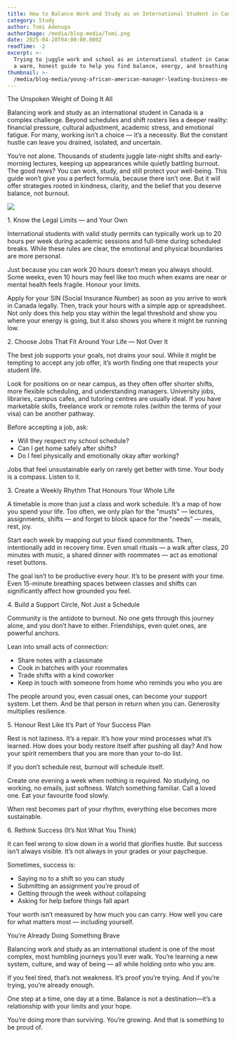```yaml
---
title: How to Balance Work and Study as an International Student in Canada
category: Study
author: Tomi Adenuga
authorImage: /media/blog-media/Tomi.png
date: 2025-04-28T04:00:00.000Z
readTime: -2
excerpt: >-
  Trying to juggle work and school as an international student in Canada? Here’s
  a warm, honest guide to help you find balance, energy, and breathing room.
thumbnail: >-
  /media/blog-media/young-african-american-manager-leading-business-me-2025-04-03-20-42-21-utc.jpg
---
```


The Unspoken Weight of Doing It All

Balancing work and study as an international student in Canada is a complex challenge. Beyond schedules and shift rosters lies a deeper reality: financial pressure, cultural adjustment, academic stress, and emotional fatigue. For many, working isn’t a choice — it’s a necessity. But the constant hustle can leave you drained, isolated, and uncertain.

You’re not alone. Thousands of students juggle late-night shifts and early-morning lectures, keeping up appearances while quietly battling burnout. The good news? You can work, study, and still protect your well-being. This guide won’t give you a perfect formula, because there isn’t one. But it will offer strategies rooted in kindness, clarity, and the belief that you deserve balance, not burnout.

![](/media/blog-media/two-confident-engineers-in-smart-casualwear-discus-2025-03-13-04-31-10-utc.jpg)

1\. Know the Legal Limits — and Your Own

International students with valid study permits can typically work up to 20 hours per week during academic sessions and full-time during scheduled breaks. While these rules are clear, the emotional and physical boundaries are more personal.

Just because you can work 20 hours doesn’t mean you always should. Some weeks, even 10 hours may feel like too much when exams are near or mental health feels fragile. Honour your limits.

Apply for your SIN (Social Insurance Number) as soon as you arrive to work in Canada legally. Then, track your hours with a simple app or spreadsheet. Not only does this help you stay within the legal threshold and show you where your energy is going, but it also shows you where it might be running low.

2\. Choose Jobs That Fit Around Your Life — Not Over It

The best job supports your goals, not drains your soul. While it might be tempting to accept any job offer, it’s worth finding one that respects your student life.

Look for positions on or near campus, as they often offer shorter shifts, more flexible scheduling, and understanding managers. University jobs, libraries, campus cafes, and tutoring centres are usually ideal. If you have marketable skills, freelance work or remote roles (within the terms of your visa) can be another pathway.

Before accepting a job, ask:

* Will they respect my school schedule?
* Can I get home safely after shifts?
* Do I feel physically and emotionally okay after working?

Jobs that feel unsustainable early on rarely get better with time. Your body is a compass. Listen to it.

3\. Create a Weekly Rhythm That Honours Your Whole Life

A timetable is more than just a class and work schedule. It’s a map of how you spend your life. Too often, we only plan for the "musts" — lectures, assignments, shifts — and forget to block space for the "needs" — meals, rest, joy.

Start each week by mapping out your fixed commitments. Then, intentionally add in recovery time. Even small rituals — a walk after class, 20 minutes with music, a shared dinner with roommates — act as emotional reset buttons.

The goal isn’t to be productive every hour. It’s to be present with your time. Even 15-minute breathing spaces between classes and shifts can significantly affect how grounded you feel.

4\. Build a Support Circle, Not Just a Schedule

Community is the antidote to burnout. No one gets through this journey alone, and you don’t have to either. Friendships, even quiet ones, are powerful anchors.

Lean into small acts of connection:

* Share notes with a classmate
* Cook in batches with your roommates
* Trade shifts with a kind coworker
* Keep in touch with someone from home who reminds you who you are

The people around you, even casual ones, can become your support system. Let them. And be that person in return when you can. Generosity multiplies resilience.

5\. Honour Rest Like It’s Part of Your Success Plan

Rest is not laziness. It’s a repair. It’s how your mind processes what it’s learned. How does your body restore itself after pushing all day? And how your spirit remembers that you are more than your to-do list.

If you don’t schedule rest, burnout will schedule itself.

Create one evening a week when nothing is required. No studying, no working, no emails, just softness. Watch something familiar. Call a loved one. Eat your favourite food slowly.

When rest becomes part of your rhythm, everything else becomes more sustainable.

6\. Rethink Success (It’s Not What You Think)

It can feel wrong to slow down in a world that glorifies hustle. But success isn’t always visible. It’s not always in your grades or your paycheque.

Sometimes, success is:

* Saying no to a shift so you can study
* Submitting an assignment you’re proud of
* Getting through the week without collapsing
* Asking for help before things fall apart

Your worth isn’t measured by how much you can carry. How well you care for what matters most — including yourself.

You’re Already Doing Something Brave

Balancing work and study as an international student is one of the most complex, most humbling journeys you’ll ever walk. You’re learning a new system, culture, and way of being — all while holding onto who you are.

If you feel tired, that’s not weakness. It’s proof you’re trying. And if you’re trying, you’re already enough.

One step at a time, one day at a time. Balance is not a destination—it’s a relationship with your limits and your hope.

You’re doing more than surviving. You’re growing. And that is something to be proud of.
